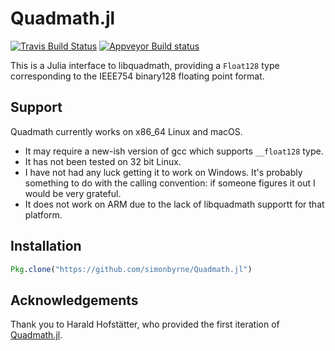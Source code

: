 # Quadmath.jl

[![Travis Build Status](https://travis-ci.org/simonbyrne/Quadmath.jl.svg?branch=master)](https://travis-ci.org/simonbyrne/Quadmath.jl)
[![Appveyor Build status](https://ci.appveyor.com/api/projects/status/wx46vbwmu2ey5qkj?svg=true)](https://ci.appveyor.com/project/simonbyrne/quadmath-jl)

This is a Julia interface to libquadmath, providing a `Float128` type corresponding to the IEEE754 binary128 floating point format.

## Support

Quadmath currently works on x86_64 Linux and macOS.

- It may require a new-ish version of gcc which supports `__float128` type.
- It has not been tested on 32 bit Linux.
- I have not had any luck getting it to work on Windows. It's probably something to do with the calling convention: if someone figures it out I would be very grateful.
- It does not work on ARM due to the lack of libquadmath supportt for that platform.

## Installation
```julia
Pkg.clone("https://github.com/simonbyrne/Quadmath.jl")
```

## Acknowledgements

Thank you to Harald Hofstätter, who provided the first iteration of [Quadmath.jl](https://github.com/HaraldHofstaetter/Quadmath.jl).
